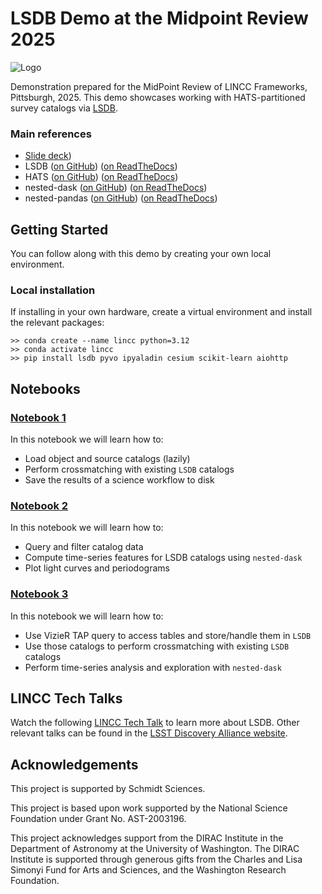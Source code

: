 # LSDB Demo at the Midpoint Review 2025
![Logo](https://github.com/user-attachments/assets/9e658076-b7df-4d0d-909c-51bd1a088658)

Demonstration prepared for the MidPoint Review of LINCC Frameworks, Pittsburgh, 2025.
This demo showcases working with HATS-partitioned survey catalogs via [LSDB](https://lsdb.readthedocs.io/en/stable/).

### Main references

* [Slide deck](https://docs.google.com/presentation/d/1l0f3MMwpsQUn4JFcAKxlYRQ5eVZrlKJKtWheTq-lRXU/edit?usp=sharing))
* LSDB ([on GitHub](https://github.com/astronomy-commons/lsdb)) 
  ([on ReadTheDocs](https://lsdb.readthedocs.io/en/stable/))
* HATS ([on GitHub](https://github.com/astronomy-commons/hats))
  ([on ReadTheDocs](https://hats.readthedocs.io/en/stable/))
* nested-dask ([on GitHub](https://github.com/lincc-frameworks/nested-dask)) 
  ([on ReadTheDocs](https://nested-dask.readthedocs.io/en/stable/))
* nested-pandas ([on GitHub](https://github.com/lincc-frameworks/nested-pandas)) 
  ([on ReadTheDocs](https://nested-pandas.readthedocs.io/en/stable/))


## Getting Started 

You can follow along with this demo by creating your own local environment.

### Local installation

If installing in your own hardware, create a virtual environment and install the relevant packages:

```
>> conda create --name lincc python=3.12
>> conda activate lincc
>> pip install lsdb pyvo ipyaladin cesium scikit-learn aiohttp
```

## Notebooks

### [Notebook 1](Notebook_1_Load_and_Xmatch.ipynb)

In this notebook we will learn how to:

- Load object and source catalogs (lazily)
- Perform crossmatching with existing `LSDB` catalogs
- Save the results of a science workflow to disk

### [Notebook 2](Notebook_2_Basic_Time_Domain.ipynb)

In this notebook we will learn how to:

- Query and filter catalog data
- Compute time-series features for LSDB catalogs using `nested-dask`
- Plot light curves and periodograms

### [Notebook 3](Notebook_3_Vizier_LSDB_Interaction.ipynb)

In this notebook we will learn how to:

- Use VizieR TAP query to access tables and store/handle them in `LSDB`
- Use those catalogs to perform crossmatching with existing `LSDB` catalogs
- Perform time-series analysis and exploration with `nested-dask`

## LINCC Tech Talks

Watch the following [LINCC Tech Talk](https://www.youtube.com/watch?v=yoGhI72Vl40) to learn more about LSDB. Other relevant talks can be found in the [LSST Discovery Alliance website](https://lsstdiscoveryalliance.org/programs/tech-talks/).

## Acknowledgements

This project is supported by Schmidt Sciences.

This project is based upon work supported by the National Science Foundation under Grant No. AST-2003196.

This project acknowledges support from the DIRAC Institute in the Department of Astronomy at the University of Washington. The DIRAC Institute is supported through generous gifts from the Charles and Lisa Simonyi Fund for Arts and Sciences, and the Washington Research Foundation.
